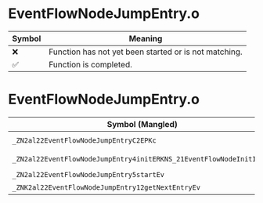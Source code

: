 # EventFlowNodeJumpEntry.o
| Symbol | Meaning 
| ------------- | ------------- 
| :x: | Function has not yet been started or is not matching. 
| :white_check_mark: | Function is completed. 


# EventFlowNodeJumpEntry.o
| Symbol (Mangled) | Symbol (Demangled) | Decompiled? |
| ------------- |  ------------- | ------------- |
| `_ZN2al22EventFlowNodeJumpEntryC2EPKc` | `al::EventFlowNodeJumpEntry::EventFlowNodeJumpEntry(char const*)` | :x: |
| `_ZN2al22EventFlowNodeJumpEntry4initERKNS_21EventFlowNodeInitInfoE` | `al::EventFlowNodeJumpEntry::init(al::EventFlowNodeInitInfo const&)` | :x: |
| `_ZN2al22EventFlowNodeJumpEntry5startEv` | `al::EventFlowNodeJumpEntry::start(void)` | :x: |
| `_ZNK2al22EventFlowNodeJumpEntry12getNextEntryEv` | `al::EventFlowNodeJumpEntry::getNextEntry(void)const` | :x: |
